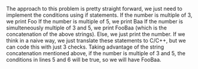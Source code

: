 The approach to this problem is pretty straight forward, we just need to implement the conditions using if statements.
If the number is multiple of 3, we print Foo
If the number is multiple of 5, we print Baa
If the number is simulteneously multiple of 3 and 5, we print FooBaa (which is the concatenation of the above strings).
Else, we just print the number.
If we think in a naive way, we just translate these statements to C/C++, but we can code this with just 3 checks.
Taking advantage of the string concatenation mentioned above, if the number is multiple of 3 and 5, the conditions in lines 5 and 6 will be true, so we will have FooBaa.